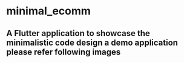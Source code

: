 # minimal_ecomm

## A Flutter application to showcase the minimalistic code design a demo application please refer following images